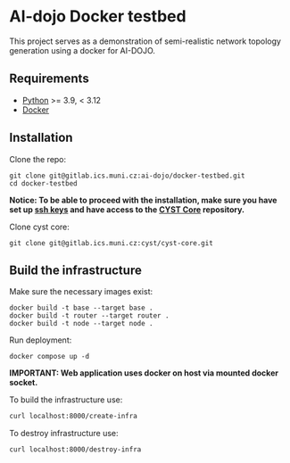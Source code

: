# AI-dojo Docker testbed
This project serves as a demonstration of semi-realistic network topology generation using a docker for AI-DOJO.

## Requirements
- [Python](https://www.python.org/) >= 3.9, < 3.12
- [Docker](https://docs.docker.com/engine/install/)

## Installation
Clone the repo:
```shell
git clone git@gitlab.ics.muni.cz:ai-dojo/docker-testbed.git
cd docker-testbed
```

**Notice: To be able to proceed with the installation, make sure you have set up [ssh keys](https://docs.github.com/en/authentication/connecting-to-github-with-ssh/generating-a-new-ssh-key-and-adding-it-to-the-ssh-agent) and have access to the [CYST Core](https://gitlab.ics.muni.cz/cyst/cyst-core) repository.**

Clone cyst core:
```shell
git clone git@gitlab.ics.muni.cz:cyst/cyst-core.git
```

## Build the infrastructure

Make sure the necessary images exist:
```shell
docker build -t base --target base .
docker build -t router --target router .
docker build -t node --target node .
```
Run deployment:
```shell
docker compose up -d
```

**IMPORTANT: Web application uses docker on host via mounted docker socket.**

To build the infrastructure use:
```bash
curl localhost:8000/create-infra
```

To destroy infrastructure use:
```bash
curl localhost:8000/destroy-infra
```
